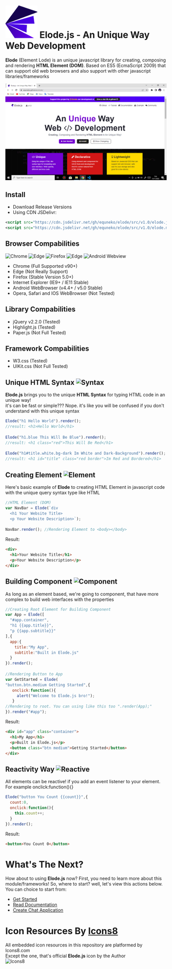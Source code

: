 
# <img width="100" src="https://github.com/equneko/elode/blob/main/res/images/logo.png"></img> Elode.js - An Unique Way Web Development
**Elode** (Element Lode) is an unique javascript library for creating, composing and rendering **HTML Element (DOM)**.
Based on ES5 (EcmaScript 2009) that can support old web browsers and also support with other javascript libraries/frameworks

![Elode.js](https://github.com/equneko/elode/blob/main/res/images/homepage.jpg)

## Install
- Download Release Versions
- Using CDN JSDelivr:
```xml
<script src="https://cdn.jsdelivr.net/gh/equneko/elode/src/v1.0/elode.js"></script>
<script src="https://cdn.jsdelivr.net/gh/equneko/elode/src/v1.0/elode.min.js"></script>
```

## Browser Compabilities
 ![Chrome](https://img.icons8.com/color/128/chrome--v1.png)
 ![Edge](https://img.icons8.com/color/128/ms-edge-new.png)
 ![Firefox](https://img.icons8.com/external-tal-revivo-color-tal-revivo/128/external-firefox-a-free-and-open-source-web-browser-developed-by-the-mozilla-foundation-logo-color-tal-revivo.png)
 ![Edge](https://img.icons8.com/color/128/internet-explorer.png)
 ![Android Webview](https://img.icons8.com/color/128/android-os.png)
 
 - Chrome (Full Supported v90+)
 - Edge (Not Really Support)
 - Firefox (Stable Version 5.0+)
 - Internet Explorer (IE9+ / IE11 Stable)
 - Android WebBrowser (v4.4+ / v5.0 Stable)
 - Opera, Safari and IOS WebBrowser (Not Tested)
 
## Library Compabilities
- jQuery v2.2.0 (Tested)
- Highlight.js (Tested)
- Paper.js (Not Full Tested)

## Framework Compabilities
- W3.css (Tested)
- UIKit.css (Not Full Tested)
 
## Unique HTML Syntax ![Syntax](https://img.icons8.com/color/36/source-code.png)
**Elode.js** brings you to the unique **HTML Syntax** for typing HTML code in an unique way!<br/>
it's can be fast or simple??? Nope. it's like you will be confused if you don't understand with this unique syntax
```javascript
Elode("h1 Hello World").render(); 
//result: <h1>Hello World</h1>

Elode("h1.blue This Will Be Blue").render(); 
//result: <h1 class="red">This Will Be Red</h1>

Elode("h1#title.white.bg-dark Im White and Dark-Background").render(); 
//result: <h1 id="title" class="red border">Im Red and Bordered</h1>
```

## Creating Element ![Element](https://img.icons8.com/color/32/dashboard-layout.png)
Here's basic example of **Elode** to creating HTML Element in javascript code with the unique query syntax type like HTML
```javascript
//HTML Element (DOM)
var NavBar = Elode(`div 
  <h1 Your Website Title>
  <p Your Website Description>`);
  
NavBar.render(); //Rendering Element to <body></body>
```
Result:
```html
<div>
  <h1>Your Website Title</h1>
  <p>Your Website Description</p>
</div>
```

## Building Component ![Component](https://img.icons8.com/color/48/web-components.png)
As long as an element based, we're going to component, that have more complex to build web interfaces with the properties
```javascript
//Creating Root Element for Building Component
var App = Elode([
  "#app.container",
  "h1 {{app.title}}",
  "p {{app.subtitle}}"
],{
  app:{
    title:"My App",
    subtitle:"Built in Elode.js"
  }
}).render();

//Rendering Button to App
var GetStarted = Elode(
"button.btn.medium Getting Started",{
   onclick:function(){
     alert("Welcome to Elode.js bro!");
   }
//Rendering to root. You can using like this too ".render(App);"
}).render("#app"); 
```
Result:
```html
<div id="app" class="container">
  <h1>My App</h1>
  <p>Built in Elode.js</p>
  <button class="btn medium">Getting Started</button>
</div>
```

## Reactivity Way ![Reactive](https://img.icons8.com/color/32/swap.png)
All elements can be reactive! if you add an event listener to your element. For example onclick:function(){}
```javascript
Elode("button You Count {{count}}",{
  count:0,
  onclick:function(){
    this.count++;
  }
}).render();
```
Result:
```html
<button>You Count 0</button>
```

# What's The Next?
How about to using **Elode.js** now? First, you need to learn more about this module/frameworks!
So, where to start? well, let's view this actions below. You can choice to start from:

- [Get Started](https://github.com/alfajriarraihan/elode/documentation/get-started.md)
- [Read Documentation](https://github.com/alfajriarraihan/elode/documentation/)
- [Create Chat Application](https://github.com/alfajriarraihan/elode/tutorial/chat-application.md)

# Icon Resources By [Icons8](https://icons8.com)
All embedded icon resources in this repository are platformed by Icons8.com <br/>
Except the one, that's official **Elode.js** icon by the Author <br/>
![Icons8](https://img.icons8.com/color/256/icons8-new-logo.png)

